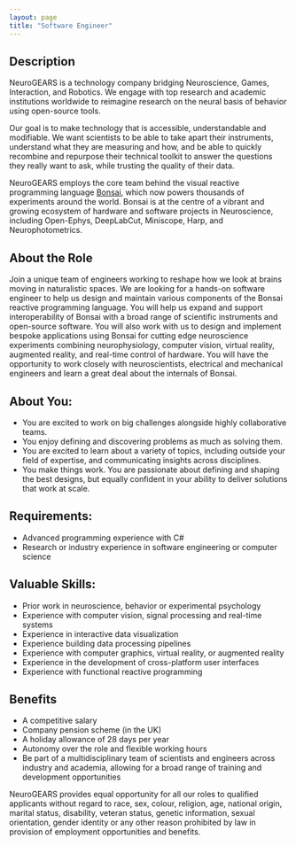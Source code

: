 ```yaml
---
layout: page
title: "Software Engineer"
---
```


## Description

NeuroGEARS is a technology company bridging Neuroscience, Games, Interaction, and Robotics. We engage with top research and academic institutions worldwide to reimagine research on the neural basis of behavior using open-source tools.

Our goal is to make technology that is accessible, understandable and modifiable. We want scientists to be able to take apart their instruments, understand what they are measuring and how, and be able to quickly recombine and repurpose their technical toolkit to answer the questions they really want to ask, while trusting the quality of their data.

NeuroGEARS employs the core team behind the visual reactive programming language [Bonsai](https://bonsai-rx.org/), which now powers thousands of experiments around the world. Bonsai is at the centre of a vibrant and growing ecosystem of hardware and software projects in Neuroscience, including Open-Ephys, DeepLabCut, Miniscope, Harp, and Neurophotometrics.

## About the Role

Join a unique team of engineers working to reshape how we look at brains moving in naturalistic spaces. We are looking for a hands-on software engineer to help us design and maintain various components of the Bonsai reactive programming language. You will help us expand and support interoperability of Bonsai with a broad range of scientific instruments and open-source software. You will also work with us to design and implement bespoke applications using Bonsai for cutting edge neuroscience experiments combining neurophysiology, computer vision, virtual reality, augmented reality, and real-time control of hardware. You will have the opportunity to work closely with neuroscientists, electrical and mechanical engineers and learn a great deal about the internals of Bonsai.

## About You:

* You are excited to work on big challenges alongside highly collaborative teams.
* You enjoy defining and discovering problems as much as solving them.
* You are excited to learn about a variety of topics, including outside your field of expertise, and communicating insights across disciplines.
* You make things work. You are passionate about defining and shaping the best designs, but equally confident in your ability to deliver solutions that work at scale.

## Requirements:

* Advanced programming experience with C#
* Research or industry experience in software engineering or computer science

## Valuable Skills:

* Prior work in neuroscience, behavior or experimental psychology
* Experience with computer vision, signal processing and real-time systems
* Experience in interactive data visualization
* Experience building data processing pipelines
* Experience with computer graphics, virtual reality, or augmented reality
* Experience in the development of cross-platform user interfaces
* Experience with functional reactive programming

## Benefits

* A competitive salary
* Company pension scheme (in the UK)
* A holiday allowance of 28 days per year
* Autonomy over the role and flexible working hours
* Be part of a multidisciplinary team of scientists and engineers across industry and academia, allowing for a broad range of training and development opportunities

NeuroGEARS provides equal opportunity for all our roles to qualified applicants without regard to race, sex, colour, religion, age, national origin, marital status, disability, veteran status, genetic information, sexual orientation, gender identity or any other reason prohibited by law in provision of employment opportunities and benefits.